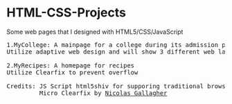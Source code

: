 # HTML-CSS-Projects
Some web pages that I designed with HTML5/CSS/JavaScript </br>
<pre>
1.MyCollege: A mainpage for a college during its admission period
Utilize adaptive web design and will show 3 different web layouts based on the width of the browser

2.MyRecipes: A homepage for recipes
Utilize Clearfix to prevent overflow

Credits: JS Script html5shiv for supporing traditional browser by <a href = "https://github.com/aFarkas/html5shiv">aFarkas</a>
         Micro Clearfix by <a href = "http://nicolasgallagher.com/micro-clearfix-hack/">Nicolas Gallagher</a></br>
</pre>
